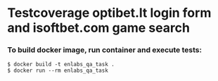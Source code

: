 # Testcoverage optibet.lt login form and isoftbet.com game search
### To build docker image, run container and execute tests:
```
$ docker build -t enlabs_qa_task .
$ docker run --rm enlabs_qa_task
```
